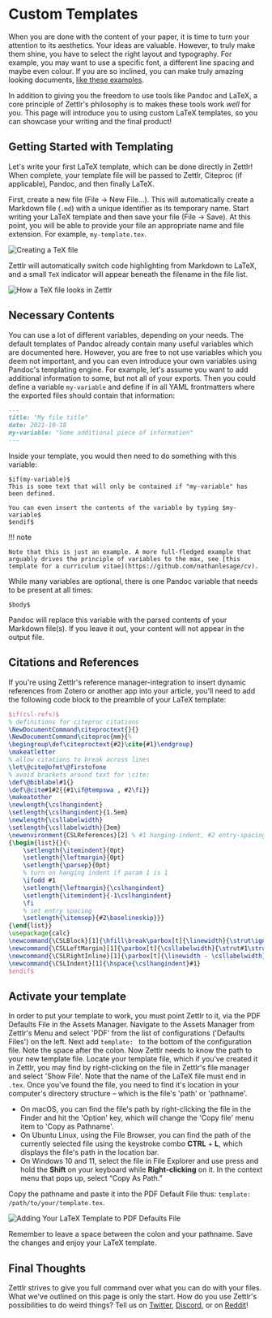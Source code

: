 # Custom Templates

When you are done with the content of your paper, it is time to turn your attention to its aesthetics. Your ideas are valuable. However, to truly make them shine, you have to select the right layout and typography. For example, you may want to use a specific font, a different line spacing and maybe even colour. If you are so inclined, you can make truly amazing looking documents, [like these examples](https://tex.stackexchange.com/questions/1319/showcase-of-beautiful-typography-done-in-tex-friends).

In addition to giving you the freedom to use tools like Pandoc and LaTeX, a core principle of Zettlr's philosophy is to makes these tools work _well_ for you. This page will introduce you to using custom LaTeX templates, so you can showcase your writing and the final product!

## Getting Started with Templating

Let's write your first LaTeX template, which can be done directly in Zettlr! When complete, your template file will be passed to Zettlr, Citeproc (if applicable), Pandoc, and then finally LaTeX. 

First, create a new file (File -> New File…). This will automatically create a Markdown file (`.md`) with a unique identifier as its temporary name. Start writing your LaTeX template and then save your file (File -> Save). At this point, you will be able to provide your file an appropriate name and file extension. For example, `my-template.tex`. 

![Creating a TeX file](../img/create_tex_file.png)

Zettlr will automatically switch code highlighting from Markdown to LaTeX, and a small `TeX` indicator will appear beneath the filename in the file list.

![How a TeX file looks in Zettlr](../img/zettlr_tex_file.png)

## Necessary Contents

You can use a lot of different variables, depending on your needs. The default templates of Pandoc already contain many useful variables which are documented here. However, you are free to not use variables which you deem not important, and you can even introduce your own variables using Pandoc's templating engine. For example, let's assume you want to add additional information to some, but not all of your exports. Then you could define a variable `my-variable` and define if in all YAML frontmatters where the exported files should contain that information:

```markdown
---
title: "My file title"
date: 2021-10-18
my-variable: "Some additional piece of information"
---
```

Inside your template, you would then need to do something with this variable:

```
$if(my-variable)$
This is some text that will only be contained if "my-variable" has been defined.

You can even insert the contents of the variable by typing $my-variable$
$endif$
```

!!! note

    Note that this is just an example. A more full-fledged example that arguably drives the principle of variables to the max, see [this template for a curriculum vitae](https://github.com/nathanlesage/cv).

While many variables are optional, there is one Pandoc variable that needs to be present at all times:

```
$body$
```

Pandoc will replace this variable with the parsed contents of your Markdown file(s). If you leave it out, your content will not appear in the output file.

## Citations and References

If you're using Zettlr's reference manager-integration to insert dynamic references from Zotero or another app into your article, you'll need to add the following code block to the preamble of your LaTeX template:

```latex
$if(csl-refs)$
% definitions for citeproc citations
\NewDocumentCommand\citeproctext{}{}
\NewDocumentCommand\citeproc{mm}{%
\begingroup\def\citeproctext{#2}\cite{#1}\endgroup}
\makeatletter
% allow citations to break across lines
\let\@cite@ofmt\@firstofone
% avoid brackets around text for \cite:
\def\@biblabel#1{}
\def\@cite#1#2{{#1\if@tempswa , #2\fi}}
\makeatother
\newlength{\cslhangindent}
\setlength{\cslhangindent}{1.5em}
\newlength{\csllabelwidth}
\setlength{\csllabelwidth}{3em}
\newenvironment{CSLReferences}[2] % #1 hanging-indent, #2 entry-spacing
{\begin{list}{}{%
	\setlength{\itemindent}{0pt}
	\setlength{\leftmargin}{0pt}
	\setlength{\parsep}{0pt}
	% turn on hanging indent if param 1 is 1
	\ifodd #1
	\setlength{\leftmargin}{\cslhangindent}
	\setlength{\itemindent}{-1\cslhangindent}
	\fi
	% set entry spacing
	\setlength{\itemsep}{#2\baselineskip}}}
{\end{list}}
\usepackage{calc}
\newcommand{\CSLBlock}[1]{\hfill\break\parbox[t]{\linewidth}{\strut\ignorespaces#1\strut}}
\newcommand{\CSLLeftMargin}[1]{\parbox[t]{\csllabelwidth}{\strut#1\strut}}
\newcommand{\CSLRightInline}[1]{\parbox[t]{\linewidth - \csllabelwidth}{\strut#1\strut}}
\newcommand{\CSLIndent}[1]{\hspace{\cslhangindent}#1}
$endif$
```

## Activate your template

In order to put your template to work, you must point Zettlr to it, via the PDF Defaults File in the Assets Manager. Navigate to the Assets Manager from Zettlr's Menu and select 'PDF' from the list of configurations ('Defaults Files') on the left. Next add `template: ` to the bottom of the configuration file. Note the space after the colon. Now Zettlr needs to know the path to your new template file. Locate your template file, which if you've created it in Zettlr, you may find by right-clicking on the file in Zettlr's file manager and select 'Show File'. Note that the name of the LaTeX file must end in `.tex`. Once you've found the file, you need to find it's location in your computer's directory structure – which is the file's 'path' or 'pathname'.

- On macOS, you can find the file's path by right-clicking the file in the Finder and hit the 'Option' key, which will change the 'Copy file' menu item to 'Copy as Pathname'. 
-  On Ubuntu Linux, using the File Browser, you can find the path of the currently selected file using the keystroke combo __CTRL__ + __L__, which displays the file's path in the location bar.
-  On Windows 10 and 11, select the file in File Explorer and use press and hold the __Shift__ on your keyboard while __Right-clicking__ on it. In the context menu that pops up, select “Copy As Path.” 

Copy the pathname and paste it into the PDF Default File thus: `template: /path/to/your/template.tex`. 

![Adding Your LaTeX Template to PDF Defaults File](../img/zettlr_add_LaTeX_template.png)

Remember to leave a space between the colon and your pathname. Save the changes and enjoy your LaTeX template.

## Final Thoughts

Zettlr strives to give you full command over what you can do with your files. What we've outlined on this page is only the start. How do you use Zettlr's possibilities to do weird things? Tell us on [Twitter](https://www.twitter.com/Zettlr), [Discord](https://discord.com/invite/PcfS3DM9Xj), or on [Reddit](https://www.reddit.com/r/Zettlr)!
